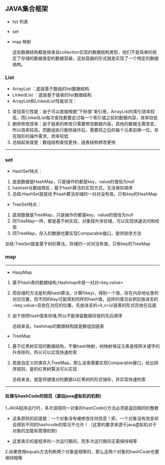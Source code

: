 ## JAVA集合框架
* list 列表

* set 

* map 映射

	这些数据结构都是继承自collection实现的数据结构类型，他们不是简单的规定了存储的数据类型的数据容器，这些容器的形式就是实现了一个特定的数据结构。

### List
* ArrayList ：底层基于数组的list数据结构
* LinkedList ：底层基于链表的list数据结构
* ArrayList和LinkedList性能状况：
 1. 查找索引性能：由于可以直接根据“下标值”来引用，ArrayList的索引效率较高，而LinkedList每次查找都要走过每一个索引值之前的数据内容，效率较低
 2. 删除修改效率：由于链表的修改只需要修改数据内容，其他的数据无需改变，所以效率较高，而数组执行删除操作后，需要将之后的每个元素前移一位，存在隐形的操作需求，效率较低
 3. 总结起来就是：数组结构查找更快，链表结构修改更快



---

### set 

* HashSet特点： 

1. 底层数据是HashMap，只是操作的都是key，value的值恒为null
2. hashset与数组相反，基于hash算法的实现方式，无法保存顺序
3. 总结:HashSet就是给予hash算法存储的一对对没有值，只有key的HashMap



* TreeSet特点： 

1. 底层数据是TreeMap，只是操作的都是key，value的值恒为null
2. 同TreeMap一样，都是基于树实现，对象按升序存储，可以实现快速访问和检索
3. 同TreeMap，存入的数据也要实现Comparable接口，提供排序方法



总结:TreeSet就是基于树的算法，存储的一对对没有值，只有key的TreeMap



### map

---

* HaspMap 

1. 基于hash表的数据结构,Hashmap中是一对对<key,value>

2. 而存储的方法是利用hash算法，计算f(key)，得到一个值，存在内存地址里的对应位置，但不同的key可能得到同样的hash值，这样的情况会把后放进去的<key,value>存放在对应的位置，先放进去的<k,v>以链表的形式存放在后面

3. 由于按照hash值来存储,所以不能保留数据存放的先后顺序

   

   总结来说，hashmap的数据结构就是数组加链表





* TreeMap

1. 基于红黑树实现的数据结构，不像hash映射，树映射保证元素是按照关键字的升序排列，所以可以实现快速检索

2. 若是自定义的类存入TreeMap，那么该类需要实现Comparable接口，给出排序规则，是的红黑树算法可以实现

   

   总结来说，就是将键值对的数据以红黑树的形式储存，并实现快速检索





---
#### 处理与hashCode的规范（源自java虚拟机的机制）

1.JAVA程序运行时，多次调用同一对象的hashCode()方法必须是返回相同的整数

* 这条原则的前提是：一个对象没有被修改任何信息！即，一个对象没有改变却会得到不同的hashcode的情况不允许！（这里的要求来源于java虚拟机对于对象的加载和管理机制）

* 这里表示的是程序的一次运行期间，而多次运行期间无需保持相等 

2.如果使用equals方法判断两个对象是相等的，那么这两个对象的hashCode也要保持相等

